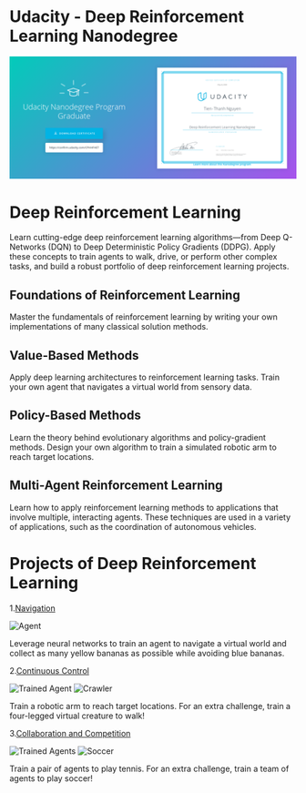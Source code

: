# Udacity - Deep Reinforcement Learning Nanodegree

<a href="https://graduation.udacity.com/confirm/CPHHFHET">![DRL](certification.png)</a>

# Deep Reinforcement Learning
Learn cutting-edge deep reinforcement learning algorithms—from Deep Q-Networks (DQN) to Deep Deterministic Policy Gradients (DDPG). Apply these concepts to train agents to walk, drive, or perform other complex tasks, and build a robust portfolio of deep reinforcement learning projects.

## Foundations of Reinforcement Learning
Master the fundamentals of reinforcement learning by writing your own implementations of many classical solution methods.

## Value-Based Methods
Apply deep learning architectures to reinforcement learning tasks. Train your own agent that navigates a virtual world from sensory data.

## Policy-Based Methods
Learn the theory behind evolutionary algorithms and policy-gradient methods. Design your own algorithm to train a simulated robotic arm to reach target locations.

## Multi-Agent Reinforcement Learning
Learn how to apply reinforcement learning methods to applications that involve multiple, interacting agents. These techniques are used in a variety of applications, such as the coordination of autonomous vehicles.

# Projects of Deep Reinforcement Learning
1.[Navigation](https://github.com/t-thanh/deep-reinforcement-learning/tree/master/P01_Navigation)

[image0]: https://user-images.githubusercontent.com/10624937/42135619-d90f2f28-7d12-11e8-8823-82b970a54d7e.gif "Agent"

![Agent][image0]

Leverage neural networks to train an agent to navigate a virtual world and collect as many yellow bananas as possible while avoiding blue bananas.

2.[Continuous Control](https://github.com/t-thanh/deep-reinforcement-learning/tree/master/P02_Continous_Control)

[image1]: https://user-images.githubusercontent.com/10624937/43851024-320ba930-9aff-11e8-8493-ee547c6af349.gif "Trained Agent"
[image2]: https://user-images.githubusercontent.com/10624937/43851646-d899bf20-9b00-11e8-858c-29b5c2c94ccc.png "Crawler"

![Trained Agent][image1]
![Crawler][image2]

Train a robotic arm to reach target locations. For an extra challenge, train a four-legged virtual creature to walk!

3.[Collaboration and Competition](https://github.com/t-thanh/deep-reinforcement-learning/tree/master/P03_Tennis)

[image3]: https://user-images.githubusercontent.com/10624937/42135623-e770e354-7d12-11e8-998d-29fc74429ca2.gif "Trained Agents"
[image4]: https://user-images.githubusercontent.com/10624937/42135622-e55fb586-7d12-11e8-8a54-3c31da15a90a.gif "Soccer"

![Trained Agents][image3]
![Soccer][image4]

Train a pair of agents to play tennis. For an extra challenge, train a team of agents to play soccer!